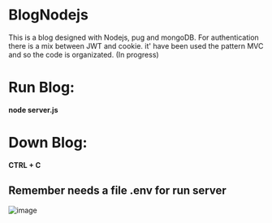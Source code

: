 # BlogNodejs
This is a blog designed with Nodejs, pug and mongoDB.
For authentication there is a mix between JWT and cookie.
it' have been used the pattern MVC and so the code is organizated. (In progress)

# Run Blog:
  **node server.js** 
 # Down Blog:
  **CTRL + C**
 ## Remember needs a file .env for run server

![image](https://upload.wikimedia.org/wikipedia/commons/thumb/d/d9/Node.js_logo.svg/1200px-Node.js_logo.svg.png)


